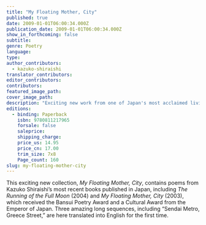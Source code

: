 ```yaml
---
title: "My Floating Mother, City"
published: true
date: 2009-01-01T06:00:34.000Z
publication_date: 2009-01-01T06:00:34.000Z
show_in_forthcoming: false
subtitle:
genre: Poetry
language:
type:
author_contributors:
  - kazuko-shiraishi
translator_contributors:
editor_contributors:
contributors:
featured_image_path:
cover_image_path:
description: "Exciting new work from one of Japan's most acclaimed living poets. "
editions:
  - binding: Paperback
    isbn: 9780811217965
    forsale: false
    saleprice:
    shipping_charge:
    price_us: 14.95
    price_cn: 17.00
    trim_size: 7x8
    Page_count: 160
slug: my-floating-mother-city
---
```


This exciting new collection, _My Floating Mother, City_, contains poems from Kazuko Shiraishi’s most recent books published in Japan, including _The Running of the Full Moon_ (2004) and _My Floating Mother, City_ (2003), which received the Bansui Poetry Award and a Cultural Award from the Emperor of Japan. Three amazing long sequences, including “Sendai Metro, Greece Street,” are here translated into English for the first time.

